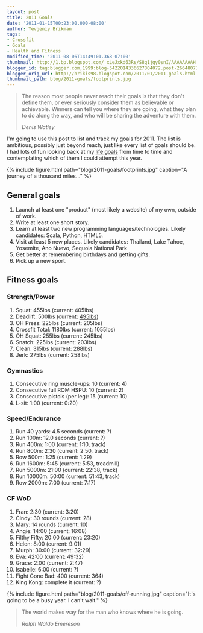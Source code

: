 ```yaml
---
layout: post
title: 2011 Goals
date: '2011-01-15T00:23:00.000-08:00'
author: Yevgeniy Brikman
tags:
- Crossfit
- Goals
- Health and Fitness
modified_time: '2011-08-06T14:49:01.368-07:00'
thumbnail: http://1.bp.blogspot.com/_xLeJxkd63Rs/S8q1jgy0snI/AAAAAAAAH_M/A46bqwYazIc/s72-c/IMG_7320.JPG
blogger_id: tag:blogger.com,1999:blog-5422014336627804072.post-2664807166141389479
blogger_orig_url: http://brikis98.blogspot.com/2011/01/2011-goals.html
thumbnail_path: blog/2011-goals/footprints.jpg
---
```


<blockquote>
  <p>
    The reason most people never reach their goals is that they don't define them, 
    or ever seriously consider them as believable or achievable. Winners can tell 
    you where they are going, what they plan to do along the way, and who will be 
    sharing the adventure with them.
  </p>
  <cite>Denis Watley</cite>
</blockquote>

I'm going to use this post to list and track my 
goals for 2011. The list is ambitious, possibly just beyond reach, just like 
every list of goals should be. I had lots of fun looking back at my [life 
goals](http://www.ybrikman.com/writing/2010/01/28/my-life-goals/) from time to 
time and contemplating which of them I could attempt this year. 

{% include figure.html path="blog/2011-goals/footprints.jpg" caption="A journey of a thousand miles..." %}

## General goals

1. Launch at least one "product" (most likely a website) of my own, outside of 
work. 
1. Write at least one short story. 
1. Learn at least two new programming languages/technologies. Likely 
candidates: Scala, Python, HTML5. 
1. Visit at least 5 new places. Likely candidates: Thailand, Lake Tahoe, 
Yosemite, Ano Nuevo, Sequoia National Park 
1. Get better at remembering birthdays and getting gifts. 
1. Pick up a new sport. 

## Fitness goals

### Strength/Power

1. Squat: 455lbs (current: 405lbs) 
1. Deadlift: 500lbs (current: [495lbs](http://www.youtube.com/watch?v=Rj9W-Z9SUGQ)) 
1. OH Press: 225lbs (current: 205lbs) 
1. Crossfit Total: 1180lbs (current: 1055lbs) 
1. OH Squat: 255lbs (current: 245lbs) 
1. Snatch: 225lbs (current: 203lbs) 
1. Clean: 315lbs (current: 288lbs) 
1. Jerk: 275lbs (current: 258lbs) 

### Gymnastics 

1. Consecutive ring muscle-ups: 10 (current: 4) 
1. Consecutive full ROM HSPU: 10 (current: 2) 
1. Consecutive pistols (per leg): 15 (current: 10) 
1. L-sit: 1:00 (current: 0:20) 

### Speed/Endurance 

1. Run 40 yards: 4.5 seconds (current: ?) 
1. Run 100m: 12.0 seconds (current: ?) 
1. Run 400m: 1:00 (current: 1:10, track) 
1. Run 800m: 2:30 (current: 2:50, track) 
1. Row 500m: 1:25 (current: 1:29) 
1. Run 1600m: 5:45 (current: 5:53, treadmill) 
1. Run 5000m: 21:00 (current: 22:38, track) 
1. Run 10000m: 50:00 (current: 51:43, track) 
1. Row 2000m: 7:00 (current: 7:17) 

### CF WoD 

1. Fran: 2:30 (current: 3:20) 
1. Cindy: 30 rounds (current: 28) 
1. Mary: 14 rounds (current: 10) 
1. Angie: 14:00 (current: 16:08) 
1. Filthy Fifty: 20:00 (current: 23:20) 
1. Helen: 8:00 (current: 9:01) 
1. Murph: 30:00 (current: 32:29) 
1. Eva: 42:00 (current: 49:32) 
1. Grace: 2:00 (current: 2:47) 
1. Isabelle: 6:00 (current: ?) 
1. Fight Gone Bad: 400 (current: 364) 
1. King Kong: complete it (current: ?) 

{% include figure.html path="blog/2011-goals/off-running.jpg" caption="It's going to be a busy year. I can't wait." %}

<blockquote>
  <p>The world makes way for the man who knows where he is going.</p>
  <cite>Ralph Waldo Emereson</cite>
</blockquote> 